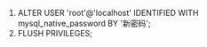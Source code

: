 1. ALTER USER 'root'@'localhost' IDENTIFIED WITH mysql_native_password BY '新密码';
2. FLUSH PRIVILEGES;